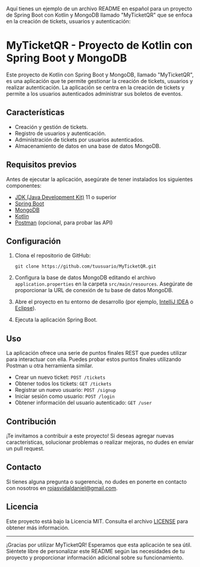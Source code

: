 Aquí tienes un ejemplo de un archivo README en español para un proyecto de Spring Boot con Kotlin y MongoDB llamado "MyTicketQR" que se enfoca en la creación de tickets, usuarios y autenticación:

# MyTicketQR - Proyecto de Kotlin con Spring Boot y MongoDB

Este proyecto de Kotlin con Spring Boot y MongoDB, llamado "MyTicketQR", es una aplicación que te permite gestionar la creación de tickets, usuarios y realizar autenticación. La aplicación se centra en la creación de tickets y permite a los usuarios autenticados administrar sus boletos de eventos.

## Características

- Creación y gestión de tickets.
- Registro de usuarios y autenticación.
- Administración de tickets por usuarios autenticados.
- Almacenamiento de datos en una base de datos MongoDB.

## Requisitos previos

Antes de ejecutar la aplicación, asegúrate de tener instalados los siguientes componentes:

- [JDK (Java Development Kit)](https://www.oracle.com/java/technologies/javase-downloads.html) 11 o superior
- [Spring Boot](https://spring.io/projects/spring-boot)
- [MongoDB](https://www.mongodb.com/try/download/community)
- [Kotlin](https://kotlinlang.org/docs/getting-started.html)
- [Postman](https://www.postman.com/downloads/) (opcional, para probar las API)

## Configuración

1. Clona el repositorio de GitHub:

   ```
   git clone https://github.com/tuusuario/MyTicketQR.git
   ```

2. Configura la base de datos MongoDB editando el archivo `application.properties` en la carpeta `src/main/resources`. Asegúrate de proporcionar la URL de conexión de tu base de datos MongoDB.

3. Abre el proyecto en tu entorno de desarrollo (por ejemplo, [IntelliJ IDEA](https://www.jetbrains.com/idea/download/) o [Eclipse](https://www.eclipse.org/downloads/)).

4. Ejecuta la aplicación Spring Boot.

## Uso

La aplicación ofrece una serie de puntos finales REST que puedes utilizar para interactuar con ella. Puedes probar estos puntos finales utilizando Postman u otra herramienta similar.

- Crear un nuevo ticket: `POST /tickets`
- Obtener todos los tickets: `GET /tickets`
- Registrar un nuevo usuario: `POST /signup`
- Iniciar sesión como usuario: `POST /login`
- Obtener información del usuario autenticado: `GET /user`

## Contribución

¡Te invitamos a contribuir a este proyecto! Si deseas agregar nuevas características, solucionar problemas o realizar mejoras, no dudes en enviar un pull request.

## Contacto

Si tienes alguna pregunta o sugerencia, no dudes en ponerte en contacto con nosotros en [rojasvidaldaniel@gmail.com](mailto:rojasvidaldaniel@gmail.com).

## Licencia

Este proyecto está bajo la Licencia MIT. Consulta el archivo [LICENSE](LICENSE) para obtener más información.

---

¡Gracias por utilizar MyTicketQR! Esperamos que esta aplicación te sea útil. Siéntete libre de personalizar este README según las necesidades de tu proyecto y proporcionar información adicional sobre su funcionamiento.
